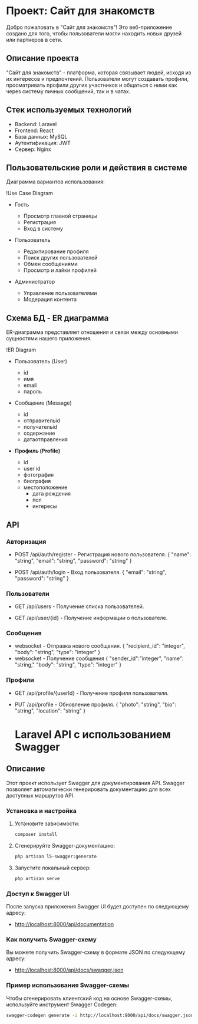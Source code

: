# Проект: Сайт для знакомств

Добро пожаловать в "Сайт для знакомств"! Это веб-приложение создано для того, чтобы пользователи могли находить новых друзей или партнеров в сети.

## Описание проекта

"Сайт для знакомств" - платформа, которая связывает людей, исходя из их интересов и предпочтений. Пользователи могут создавать профили, просматривать профили других участников и общаться с ними как через систему личных сообщений, так и в чатах.

## Стек используемых технологий

- Backend: Laravel
- Frontend: React
- База данных: MySQL
- Аутентификация: JWT
- Сервер: Nginx

## Пользовательские роли и действия в системе

Диаграмма вариантов использования:

!Use Case Diagram

- Гость
  - Просмотр главной страницы
  - Регистрация
  - Вход в систему

- Пользователь
  - Редактирование профиля
  - Поиск других пользователей
  - Обмен сообщениями
  - Просмотр и лайки профилей

- Администратор
  - Управление пользователями
  - Модерация контента

## Схема БД - ER диаграмма

ER-диаграмма представляет отношения и связи между основными сущностями нашего приложения. 

!ER Diagram

- Пользователь (User)
  - id
  - имя
  - email
  - пароль
- Сообщение (Message)
  - id
  - отправительid
  - получательid
  - содержание
  - датаотправления

- **Профиль (Profile)**
  - id
  - user id
  - фотография
  - биография 
  - местоположение
    - дата рождения
    - пол
    - интересы


## API

### Авторизация

- POST /api/auth/register - Регистрация нового пользователя.
    {
    "name": "string",
    "email": "string",
    "password": "string"
  }
  

- POST /api/auth/login - Вход пользователя.
    {
    "email": "string",
    "password": "string"
  }
  

### Пользователи 

- GET /api/users - Получение списка пользователей.

- GET /api/user/{id} - Получение информации о пользователе.

### Сообщения

-  websocket - Отправка нового сообщения.
    {
    "recipient_id": "integer",
    "body": "string",
    "type": "integer"
  }
- websocket - Получение сообщения
    {
    "sender_id":"integer",
    "name": "string,"
    "body": "string",
    "type": "integer"
    }

### Профили

- GET /api/profile/{userId} - Получение профиля пользователя.

- PUT /api/profile - Обновление профиля.
    {
    "photo": "string",
    "bio": "string",
    "location": "string"
  }
  

  # Laravel API с использованием Swagger

## Описание

Этот проект использует Swagger для документирования API. Swagger позволяет автоматически генерировать документацию для всех доступных маршрутов API.

### Установка и настройка

1. Установите зависимости:

    ```bash
    composer install
    ```

2. Сгенерируйте Swagger-документацию:

    ```bash
    php artisan l5-swagger:generate
    ```

3. Запустите локальный сервер:

    ```bash
    php artisan serve
    ```

### Доступ к Swagger UI

После запуска приложения Swagger UI будет доступен по следующему адресу:

- [http://localhost:8000/api/documentation](http://localhost:8000/api/documentation)

### Как получить Swagger-схему

Вы можете получить Swagger-схему в формате JSON по следующему адресу:

- [http://localhost:8000/api/docs/swagger.json](http://localhost:8000/api/docs/swagger.json)

### Пример использования Swagger-схемы

Чтобы сгенерировать клиентский код на основе Swagger-схемы, используйте инструмент Swagger Codegen:

```bash
swagger-codegen generate -i http://localhost:8000/api/docs/swagger.json -l php
